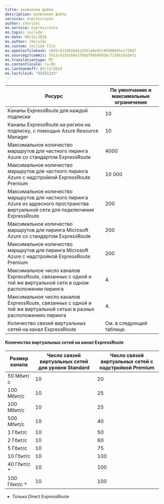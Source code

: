 ```yaml
---
title: включение файла
description: включение файла
services: expressroute
author: cherylmc
ms.service: expressroute
ms.topic: include
ms.date: 06/12/2018
ms.author: cherylmc
ms.custom: include file
ms.openlocfilehash: c025c431d826d3a2951a9eb5c09308695e172887
ms.sourcegitcommit: f013c433b18de2788bf09b98926c7136b15d36f1
ms.translationtype: MT
ms.contentlocale: ru-RU
ms.lasthandoff: 05/13/2019
ms.locfileid: "65551233"
---
```

| Ресурс | По умолчанию и максимальные ограничения |
| --- | --- |
| Каналы ExpressRoute для каждой подписки |10 |
| Каналы ExpressRoute на регион на подписку, с помощью Azure Resource Manager |10 |
| Максимальное количество маршрутов для частного пиринга Azure со стандартом ExpressRoute |4000 |
| Максимальное количество маршрутов для частного пиринга Azure с надстройкой ExpressRoute Premium |10 000 |
| Максимальное количество маршрутов для частного пиринга Azure из адресного пространства виртуальной сети для подключения ExpressRoute |200 | 
| Максимальное количество маршрутов для пиринга Microsoft Azure со стандартом ExpressRoute |200 |
| Максимальное количество маршрутов для пиринга Microsoft Azure с надстройкой ExpressRoute Premium |200 |
| Максимальное число каналов ExpressRoute, связанных с одной и той же виртуальной сети в одном расположении пиринга |4. |
| Максимальное число каналов ExpressRoute, связанных с одной и той же виртуальной сетью в разных расположениях пиринга |4. |
| Количество связей виртуальных сетей на канал ExpressRoute |См. в следующей таблице. |

#### <a name="number-of-virtual-networks-per-expressroute-circuit"></a>Количество виртуальных сетей на канал ExpressRoute
| **Размер канала** | **Число связей виртуальных сетей для уровня Standard** | **Число связей виртуальных сетей с надстройкой Premium** |
| --- | --- | --- |
| 50 Мбит/с |10 |20 |
| 100 Мбит/с |10 |25 |
| 200 Мбит/с |10 |25 |
| 500 Мбит/с |10 |40 |
| 1 Гбит/с |10 |50 |
| 2 Гбит/с |10 |60 |
| 5 Гбит/с |10 |75 |
| 10 Гбит/с |10 |100 |
| 40 Гбит/с * |10 |100 |
| 100 Гбит/с * |10 |100 |

* Только Direct ExpressRoute
